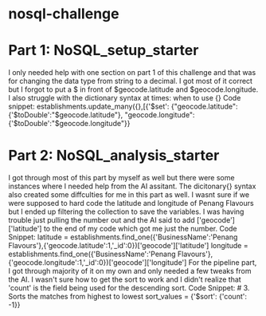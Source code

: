# nosql-challenge
# Part 1: NoSQL_setup_starter
I only needed help with one section on part 1 of this challenge and that was for changing the data type from string to a decimal. I got most of it correct but I forgot to put a $ in front of $geocode.latitude and $geocode.longitude. I also struggle with the dictionary syntax at times: when to use {}
    Code snippet: establishments.update_many({},[{'$set':
                                {"geocode.latitude": {'$toDouble':"$geocode.latitude"},
                                 "geocode.longitude": {'$toDouble':"$geocode.longitude"}}

# Part 2: NoSQL_analysis_starter
I got through most of this part by myself as well but there were some instances where I needed help from the AI assitant. The dicitonary{} syntax also created some diffculties for me in this part as well. I wasnt sure if we were supposed to hard code the latitude and longitude of Penang Flavours but I ended up filtering the collection to save the variables. I was having trouble just pulling the number out and the AI said to add ['geocode']['latitude'] to the end of my code which got me just the number.
Code Snippet: 
    latitude = establishments.find_one({'BusinessName':'Penang Flavours'},{'geocode.latitude':1,'_id':0})['geocode']['latitude']
    longitude = establishments.find_one({'BusinessName':'Penang Flavours'},{'geocode.longitude':1,'_id':0})['geocode']['longitude']
For the pipeline part, I got through majority of it on my own and only needed a few tweaks from the AI. I wasn't sure how to get the sort to work and I didn't realize that 'count' is the field being used for the descending sort.
Code Snippet:
    # 3. Sorts the matches from highest to lowest
    sort_values = {'$sort': {'count': -1}}